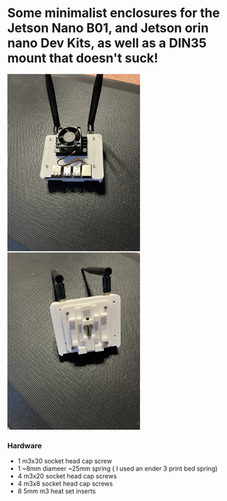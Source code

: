 # Some minimalist enclosures for the Jetson Nano B01, and Jetson orin nano Dev Kits, as well as a DIN35 mount that doesn't suck!


<img src="./images/Nano_top.JPEG" width="300"  alt="Nano_front.JPEG">
<img src="./images/Nano_back.JPEG" width="300"  alt="Nano_back.JPEG">

### Hardware
- 1 m3x30 socket head cap screw
- 1 ~8mm diameer ~25mm spring ( I used an ender 3 print bed spring)
- 4 m3x20 socket head cap screws
- 4 m3x8 socket head cap screws
- 8 5mm m3 heat set inserts
